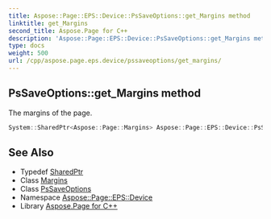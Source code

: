 ```yaml
---
title: Aspose::Page::EPS::Device::PsSaveOptions::get_Margins method
linktitle: get_Margins
second_title: Aspose.Page for C++
description: 'Aspose::Page::EPS::Device::PsSaveOptions::get_Margins method. The margins of the page in C++.'
type: docs
weight: 500
url: /cpp/aspose.page.eps.device/pssaveoptions/get_margins/
---
```

## PsSaveOptions::get_Margins method


The margins of the page.

```cpp
System::SharedPtr<Aspose::Page::Margins> Aspose::Page::EPS::Device::PsSaveOptions::get_Margins() const
```

## See Also

* Typedef [SharedPtr](../../../system/sharedptr/)
* Class [Margins](../../../aspose.page/margins/)
* Class [PsSaveOptions](../)
* Namespace [Aspose::Page::EPS::Device](../../)
* Library [Aspose.Page for C++](../../../)
